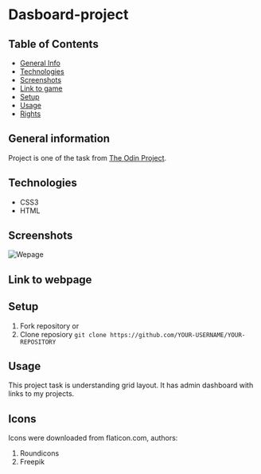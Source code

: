 # Dasboard-project

## Table of Contents
* [General Info](#general-information)
* [Technologies](#technologies)
* [Screenshots](#screenshots)
* [Link to game](#link-to-game)
* [Setup](#setup)
* [Usage](#usage)
* [Rights](#Icons)


## General information
Project is one of the task from [The Odin Project](https://www.theodinproject.com/lessons/node-path-intermediate-html-and-css-admin-dashboard). 

## Technologies
* CSS3
* HTML

## Screenshots
![Wepage](/images/photo1.png)


## Link to webpage


## Setup

1. Fork repository 
or
2. Clone reposiory
   `git clone https://github.com/YOUR-USERNAME/YOUR-REPOSITORY`

## Usage

This project task is understanding grid layout. It has admin dashboard with links to my projects. 

## Icons
Icons were downloaded from flaticon.com, authors:
1. Roundicons
2. Freepik